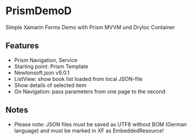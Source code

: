 # PrismDemoD

Simple Xamarin Forms Demo with Prism MVVM und DryIoc Container

## Features
* Prism Navigation, Service
* Starting point: Prism Template
* Newtonsoft.json v9.0.1
* ListView: show book list loaded from local JSON-file
* Show details of selected item
* On Navigation: pass parameters from one page to the second

## Notes
* Please note: JSON files must be saved as UTF8 without BOM (German language) and must be marked in XF as EmbeddedResource!
